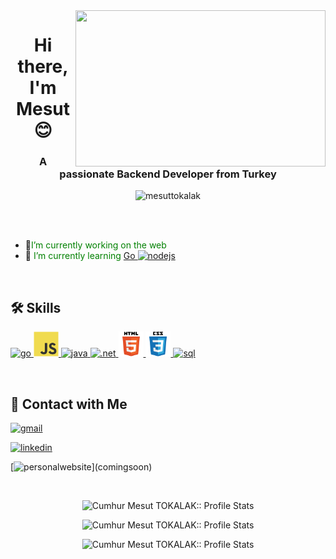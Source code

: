 <img src="https://media.giphy.com/media/g96QRNjWUvdKw/giphy.gif" align="right" width="400" height="250">
<h1 align="center">Hi there, I'm Mesut 😊</h1>
<h3 align="center">A passionate Backend Developer from Turkey</h3>

<p align="center"> <img src="https://komarev.com/ghpvc/?username=cumhurmesuttokalak&label=Profile%20views&color=0e75b6&style=flat" alt="mesuttokalak" /> </p>

<br><br>
 - 🔭<font color="green">I’m currently working on the web </font>
- 🌱 <font color="green">I’m currently learning <a href="https://go.dev" target="_blank" rel="noreferrer"></font> Go <img src="https://download.logo.wine/logo/Go_(programming_language)/Go_(programming_language)-Logo.wine.png" alt="nodejs" width="25" height="25"/> </a>
<br>

## 🛠 Skills

<p align="left"> 
<a href="https://go.dev" target="_blank" rel="noreferrer"> 
<img src="https://download.logo.wine/logo/Go_(programming_language)/Go_(programming_language)-Logo.wine.png" alt="go" width="40" height="40"/> </a>
 
<a href="https://developer.mozilla.org/en-US/docs/Web/JavaScript" target="_blank" rel="noreferrer"> 
<img src="https://raw.githubusercontent.com/devicons/devicon/master/icons/javascript/javascript-original.svg" alt="javascript" width="40" height="40"/> </a>
</a>
<a href="https://www.java.com/tr/" target="_blank" rel="noreferrer"> 
<img src="https://upload.wikimedia.org/wikipedia/tr/thumb/2/2e/Java_Logo.svg/1200px-Java_Logo.svg.png" alt="java" width="40" height="40"/> </a> 
<a href="https://laravel.com" target="_blank" rel="noreferrer"> 
<img src="https://upload.wikimedia.org/wikipedia/commons/thumb/9/9a/Laravel.svg/1200px-Laravel.svg.png" alt=".net" width="40" height="40"/> </a>
<a href="https://www.w3.org/html/" target="_blank" rel="noreferrer"> 
<img src="https://raw.githubusercontent.com/devicons/devicon/master/icons/html5/html5-original-wordmark.svg" alt="html5" width="40" height="40"/> 
<a href="https://www.w3schools.com/css/" target="_blank" rel="noreferrer"> 
<img src="https://raw.githubusercontent.com/devicons/devicon/master/icons/css3/css3-original-wordmark.svg" alt="css3" width="40" height="40"/> </a>
<a href="https://www.microsoft.com/tr-tr/sql-server/sql-server-2019/" target="_blank" rel="noreferrer"> 
<img src="https://cdn.hosting.com.tr/hosting/img/svg/windows/sqlserver.svg" alt="sql" width="40" height="40"/> </a>

</p>
<br>

## 🤙 Contact with Me


[![gmail](https://img.shields.io/badge/Gmail-D14836?style=for-the-badge&logo=gmail&logoColor=white)](mailto:cumhurmesuttokalak@gmail.com)

[![linkedin](https://img.shields.io/badge/LinkedIn-0077B5?style=for-the-badge&logo=linkedin&logoColor=white)](https://www.linkedin.com/in/cumhurmesuttokalak/)

[![personalwebsite](https://img.shields.io/badge/personal_website_(coming_soon)-000000?style=for-the-badge&logo=About.me&logoColor=white)](comingsoon)


<br>

<p align="center"><img src="https://github-readme-stats.vercel.app/api/top-langs/?username=cumhurmesuttokalak&theme=""layout=compact&langs_count=12)](https://github.com/anuraghazra/github-readme-stats" alt="Cumhur Mesut TOKALAK:: Profile Stats" /></p>


<p align="center"><img src="https://github-readme-stats.vercel.app/api?username=cumhurmesuttokalak&count_private=true&show_icons=true&theme=radical" alt="Cumhur Mesut TOKALAK:: Profile Stats" /></p>


<p align="center"><img src="http://github-readme-streak-stats.herokuapp.com?user=cumhurmesuttokalak&theme=dracula&date_format=%5BY%20%5DM%20j&background=193549" alt="Cumhur Mesut TOKALAK:: Profile Stats" /></p>
